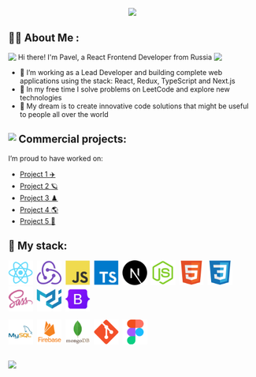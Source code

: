 
<p align="center">
  <img src="https://media.giphy.com/media/PTBVMsYIOB0SBP4MVe/giphy-downsized.gif" width="400"/>
</p>

## :man_technologist: About Me :
<p><img src="https://media.giphy.com/media/ksE9feSa2b4V2GYwY4/giphy-downsized.gif" width="25px" align="top"/> Hi there! I'm Pavel, a React Frontend Developer from Russia 
<img src="https://media.giphy.com/media/eNAsjO55tPbgaor7ma/giphy.gif" width="25px" align="top"/></p>
  
- :briefcase: I’m working as a Lead Developer and building complete web applications using the stack: React, Redux, TypeScript and Next.js
- :milky_way: In my free time I solve problems on LeetCode and explore new technologies
- :raised_hands: My dream is to create innovative code solutions that might be useful to people all over the world
  
## <img src="https://media.giphy.com/media/VdoIFLsMIlwzfKD520/giphy.gif" width="30px" align="top"/> Commercial projects:

<p>I’m proud to have worked on:</p>

- [Project 1 :airplane:](https://beta.merlines.ru/)
- [Project 2 :ringed_planet:](https://anywayplanet.com/)
- [Project 3 :chess_pawn:](https://chessy.me/)
- [Project 4 :earth_americas:](https://space-dog.dev/)
- [Project 5 :hotel:](https://laros.ch/)
  
## :rocket: My stack:
<p>
<img src="https://github.com/devicons/devicon/blob/master/icons/react/react-original.svg" title="React" alt="React" width="50" height="50"/>&nbsp;
<img src="https://github.com/devicons/devicon/blob/master/icons/redux/redux-original.svg" title="Redux" alt="Redux" width="50" height="50"/>&nbsp;
<img src="https://github.com/devicons/devicon/blob/master/icons/javascript/javascript-original.svg" title="JavaScript" alt="JavaScript" width="50" height="50"/>&nbsp;
<img src="https://github.com/devicons/devicon/blob/master/icons/typescript/typescript-original.svg" title="TypeScript" alt="TypeScript" width="50" height="50"/>&nbsp;
<img src="https://github.com/devicons/devicon/blob/master/icons/nextjs/nextjs-original.svg" title="NextJS" alt="Next" width="50" height="50"/>&nbsp;
<img src="https://github.com/devicons/devicon/blob/master/icons/nodejs/nodejs-original.svg" title="NodeJS" alt="NodeJS" width="50" height="50"/>&nbsp;
<img src="https://github.com/devicons/devicon/blob/master/icons/html5/html5-original.svg" title="HTML5" alt="HTML" width="50" height="50"/>&nbsp;
<img src="https://github.com/devicons/devicon/blob/master/icons/css3/css3-original.svg"  title="CSS3" alt="CSS" width="50" height="50"/>&nbsp;
<img src="https://github.com/devicons/devicon/blob/master/icons/sass/sass-original.svg"  title="SCSS/SASS" alt="SCSS/SASS" width="50" height="50"/>&nbsp; 
<img src="https://github.com/devicons/devicon/blob/master/icons/materialui/materialui-original.svg" title="Material UI" alt="Material UI" width="50" height="50"/>&nbsp;  
<img src="https://github.com/devicons/devicon/blob/master/icons/bootstrap/bootstrap-original.svg" title="Bootstrap" alt="Bootstrap" width="50" height="50"/>&nbsp;
</p>
<p>
<img src="https://github.com/devicons/devicon/blob/master/icons/mysql/mysql-original-wordmark.svg" title="MySQL"  alt="MySQL" width="50" height="50"/>&nbsp;
<img src="https://github.com/devicons/devicon/blob/master/icons/firebase/firebase-plain-wordmark.svg" title="Firebase" alt="Firebase" width="50" height="50"/>&nbsp;
<img src="https://github.com/devicons/devicon/blob/master/icons/mongodb/mongodb-original-wordmark.svg" title="MongoDB" alt="MongoDB" width="50" height="50"/>&nbsp;
<img src="https://github.com/devicons/devicon/blob/master/icons/git/git-original.svg" title="Git" alt="Git" width="50" height="50"/>&nbsp;
<img src="https://github.com/devicons/devicon/blob/master/icons/figma/figma-original.svg" title="Figma" alt="Figma" width="50" height="50"/>&nbsp;
</p>

##
![](https://visitcount.itsvg.in/api?id=theReactiveDev&label=Profile%20Views&color=3&icon=5&pretty=false)


<!--
**theReactiveDev/theReactiveDev** is a ✨ _special_ ✨ repository because its `README.md` (this file) appears on your GitHub profile.

Here are some ideas to get you started:

- 🔭 I’m currently working on ...
- 🌱 I’m currently learning ...
- 👯 I’m looking to collaborate on ...
- 🤔 I’m looking for help with ...
- 💬 Ask me about ...
- 📫 How to reach me: ...
- 😄 Pronouns: ...
- ⚡ Fun fact: ...
-->
